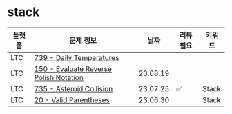 # stack
| 플랫폼 | 문제 정보 | 날짜       | 리뷰 필요 | 키워드   |
|-----|-----|----------|-------|-------|
| LTC | [739 - Daily Temperatures](https://leetcode.com/problems/daily-temperatures/) | | | |
| LTC | [150 - Evaluate Reverse Polish Notation](https://leetcode.com/problems/evaluate-reverse-polish-notation/) | 23.08.19 | | |
| LTC | [735 - Asteroid Collision](https://leetcode.com/problems/asteroid-collision/) | 23.07.25 | ✅ | Stack |
| LTC | [20 - Valid Parentheses](https://leetcode.com/problems/valid-parentheses/) | 23.06.30 |       | Stack |

